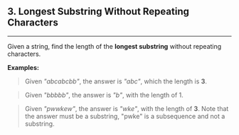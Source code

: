## 3. Longest Substring Without Repeating Characters

---
Given a string, find the length of the **longest substring** without repeating characters.

**Examples:**

>Given *"abcabcbb"*, the answer is *"abc"*, which the length is **3**.

>Given *"bbbbb"*, the answer is *"b"*, with the length of 1.

>Given *"pwwkew"*, the answer is *"wke"*, with the length of **3**.  Note that the answer must be a substring, "pwke" is a subsequence and not a substring.

